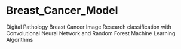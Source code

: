 # Breast_Cancer_Model
Digital Pathology Breast Cancer Image Research classification with Convolutional Neural Network and Random Forest Machine Learning Algorithms
